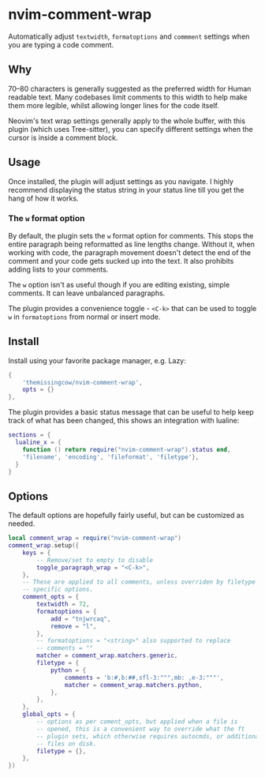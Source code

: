 # nvim-comment-wrap

Automatically adjust `textwidth`, `formatoptions` and `commment`
settings when you are typing a code comment.

## Why

70–80 characters is generally suggested as the preferred width for Human
readable text. Many codebases limit comments to this width to help make
them more legible, whilst allowing longer lines for the code itself.

Neovim's text wrap settings generally apply to the whole buffer, with
this plugin (which uses Tree-sitter), you can specify different settings
when the cursor is inside a comment block.

## Usage

Once installed, the plugin will adjust settings as you navigate.
I highly recommend displaying the status string in your status line till
you get the hang of how it works.

### The `w` format option

By default, the plugin sets the `w` format option for comments. This
stops the entire paragraph being reformatted as line lengths change.
Without it, when working with code, the paragraph movement doesn't
detect the end of the comment and your code gets sucked up into the
text. It also prohibits adding lists to your comments.

The `w` option isn't as useful though if you are editing existing,
simple comments. It can leave unbalanced paragraphs.

The plugin provides a convenience toggle - `<C-k>` that can be used to
toggle `w` in `formatoptions` from normal or insert mode.

## Install

Install using your favorite package manager, e.g. Lazy:

```lua
{
    'themissingcow/nvim-comment-wrap',
    opts = {}
},
```

The plugin provides a basic status message that can be useful to help
keep track of what has been changed, this shows an integration with
lualine:

```lua
sections = {
  lualine_x = {
    function () return require("nvim-comment-wrap").status end,
    'filename', 'encoding', 'fileformat', 'filetype'},
  }
}

```

## Options

The default options are hopefully fairly useful, but can be customized
as needed.

```lua
local comment_wrap = require("nvim-comment-wrap")
comment_wrap.setup({
    keys = {
        -- Remove/set to empty to disable
        toggle_paragraph_wrap = "<C-k>",
    },
    -- These are applied to all comments, unless overriden by filetype
    -- specific options.
    comment_opts = {
        textwidth = 72,
        formatoptions = {
            add = "tnjwrcaq",
            remove = "l",
        },
        -- formatoptions = "<string>" also supported to replace
        -- comments = ""
        matcher = comment_wrap.matchers.generic,
        filetype = {
            python = {
                comments = 'b:#,b:##,sfl-3:""",mb: ,e-3:"""',
                matcher = comment_wrap.matchers.python,
            },
        },
    },
    global_opts = {
        -- options as per coment_opts, but applied when a file is
        -- opened, this is a convenient way to override what the ft
        -- plugin sets, which otherwise requires autocmds, or additional
        -- files on disk.
        filetype = {},
    },
})
```
